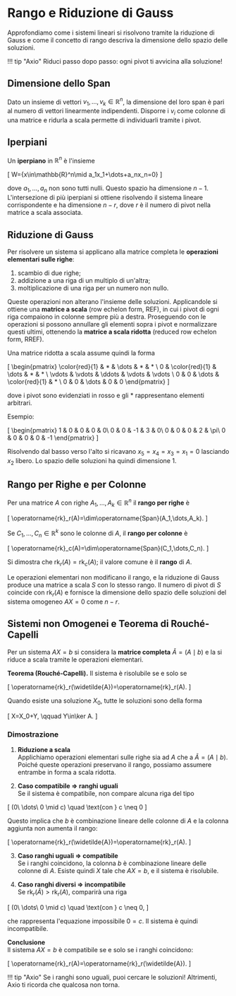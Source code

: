 # Rango e Riduzione di Gauss

Approfondiamo come i sistemi lineari si risolvono tramite la riduzione di Gauss e come il concetto di rango descriva la dimensione dello spazio delle soluzioni.

!!! tip "Axio"
    Riduci passo dopo passo: ogni pivot ti avvicina alla soluzione!

## Dimensione dello Span

Dato un insieme di vettori $v_1,\dots,v_k\in\mathbb{R}^n$, la dimensione del loro span è pari al numero di vettori linearmente indipendenti. Disporre i $v_i$ come colonne di una matrice e ridurla a scala permette di individuarli tramite i pivot.

## Iperpiani

Un **iperpiano** in $\mathbb{R}^n$ è l'insieme

\[
W=\{x\in\mathbb{R}^n\mid a_1x_1+\dots+a_nx_n=0\}
\]

dove $a_1,\dots,a_n$ non sono tutti nulli. Questo spazio ha dimensione $n-1$. L'intersezione di più iperpiani si ottiene risolvendo il sistema lineare corrispondente e ha dimensione $n-r$, dove $r$ è il numero di pivot nella matrice a scala associata.

## Riduzione di Gauss

Per risolvere un sistema si applicano alla matrice completa le **operazioni elementari sulle righe**:

1. scambio di due righe;
2. addizione a una riga di un multiplo di un'altra;
3. moltiplicazione di una riga per un numero non nullo.

Queste operazioni non alterano l'insieme delle soluzioni. Applicandole si ottiene una **matrice a scala** (row echelon form, REF), in cui i pivot di ogni riga compaiono in colonne sempre più a destra. Proseguendo con le operazioni si possono annullare gli elementi sopra i pivot e normalizzare questi ultimi, ottenendo la **matrice a scala ridotta** (reduced row echelon form, RREF).

Una matrice ridotta a scala assume quindi la forma

\[
\begin{pmatrix}
\color{red}{1} & * & \dots & * & * \\
0 & \color{red}{1} & \dots & * & * \\
\vdots & \vdots & \ddots & \vdots & \vdots \\
0 & 0 & \dots & \color{red}{1} & * \\
0 & 0 & \dots & 0 & 0
\end{pmatrix}
\]

dove i pivot sono evidenziati in rosso e gli $*$ rappresentano elementi arbitrari.

Esempio:

\[
\begin{pmatrix}
1 & 0 & 0 & 0 & 0\\
0 & 0 & -1 & 3 & 0\\
0 & 0 & 0 & 2 & \pi\\
0 & 0 & 0 & 0 & -1
\end{pmatrix}
\]

Risolvendo dal basso verso l'alto si ricavano $x_5=x_4=x_3=x_1=0$ lasciando $x_2$ libero. Lo spazio delle soluzioni ha quindi dimensione $1$.

## Rango per Righe e per Colonne

Per una matrice $A$ con righe $A_1,\dots,A_k\in\mathbb{R}^n$ il **rango per righe** è

\[
\operatorname{rk}_r(A)=\dim\operatorname{Span}(A_1,\dots,A_k).
\]

Se $C_1,\dots,C_n\in\mathbb{R}^k$ sono le colonne di $A$, il **rango per colonne** è

\[
\operatorname{rk}_c(A)=\dim\operatorname{Span}(C_1,\dots,C_n).
\]

Si dimostra che $\operatorname{rk}_r(A)=\operatorname{rk}_c(A)$; il valore comune è il **rango** di $A$.

Le operazioni elementari non modificano il rango, e la riduzione di Gauss produce una matrice a scala $S$ con lo stesso rango. Il numero di pivot di $S$ coincide con $\operatorname{rk}_r(A)$ e fornisce la dimensione dello spazio delle soluzioni del sistema omogeneo $AX=0$ come $n-r$.

## Sistemi non Omogenei e Teorema di Rouché-Capelli

Per un sistema $AX=b$ si considera la **matrice completa** $\widetilde{A}=(A\mid b)$ e la si riduce a scala tramite le operazioni elementari.

**Teorema (Rouché‑Capelli).** Il sistema è risolubile se e solo se

\[
\operatorname{rk}_r(\widetilde{A})=\operatorname{rk}_r(A).
\]

Quando esiste una soluzione $X_0$, tutte le soluzioni sono della forma

\[
X=X_0+Y, \qquad Y\in\ker A.
\]

### Dimostrazione

1. **Riduzione a scala**  
   Applichiamo operazioni elementari sulle righe sia ad $A$ che a $\widetilde{A}=(A\mid b)$. Poiché queste operazioni preservano il rango, possiamo assumere entrambe in forma a scala ridotta.

2. **Caso compatibile ⇒ ranghi uguali**  
   Se il sistema è compatibile, non compare alcuna riga del tipo

\[
(0\ \dots\ 0 \mid c) \quad \text{con } c \neq 0
\]

   Questo implica che $b$ è combinazione lineare delle colonne di $A$ e la colonna aggiunta non aumenta il rango:

\[
\operatorname{rk}_r(\widetilde{A})=\operatorname{rk}_r(A).
\]

3. **Caso ranghi uguali ⇒ compatibile**  
   Se i ranghi coincidono, la colonna $b$ è combinazione lineare delle colonne di $A$. Esiste quindi $X$ tale che $AX=b$, e il sistema è risolubile.

4. **Caso ranghi diversi ⇒ incompatibile**  
   Se $\operatorname{rk}_r(\widetilde{A})>\operatorname{rk}_r(A)$, comparirà una riga

\[
(0\ \dots\ 0 \mid c) \quad \text{con } c \neq 0,
\]

   che rappresenta l'equazione impossibile $0=c$. Il sistema è quindi incompatibile.

**Conclusione**  
Il sistema $AX=b$ è compatibile se e solo se i ranghi coincidono:

\[
\operatorname{rk}_r(A)=\operatorname{rk}_r(\widetilde{A}).
\]

!!! tip "Axio"
    Se i ranghi sono uguali, puoi cercare le soluzioni! Altrimenti, Axio ti ricorda che qualcosa non torna.
